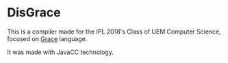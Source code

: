 # DisGrace

This is a compiler made for the IPL 2018's Class of UEM Computer Science, focused on [Grace](https://github.com/lucasnanni/ilp2018) language. 

It was made with JavaCC technology.
